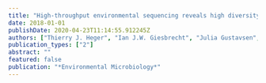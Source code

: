 ```yaml
---
title: "High-throughput environmental sequencing reveals high diversity of litter and moss associated protist communities along a gradient of drainage and tree productivity"
date: 2018-01-01
publishDate: 2020-04-23T11:14:55.912245Z
authors: ["Thierry J. Heger", "Ian J.W. Giesbrecht", "Julia Gustavsen", "delcampo", "Colleen T.E Kellogg", "Kira M. Hoffman", "Ken Lertzman", "William W. Mohn", "Patrick J. Keeling"]
publication_types: ["2"]
abstract: ""
featured: false
publication: "*Environmental Microbiology*"
---
```


